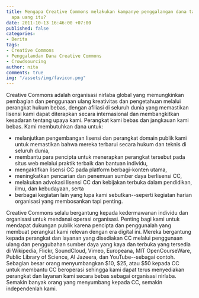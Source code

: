 ```yaml
---
title: Mengapa Creative Commons melakukan kampanye penggalangan dana tahunan? Untuk
  apa uang itu?
date: 2011-10-13 16:46:00 +07:00
published: false
categories:
- Berita
tags:
- Creative Commons
- Penggalandan Dana Creative Commons
- Crowdsourcing
author: nita
comments: true
img: "/assets/img/favicon.png"
---
```


Creative Commons adalah organisasi nirlaba global yang memungkinkan pembagian dan penggunaan ulang kreativitas dan pengetahuan melalui perangkat hukum bebas, dengan afiliasi di seluruh dunia yang memastikan lisensi kami dapat diterapkan secara internasional dan membangkitkan kesadaran tentang upaya kami. Perangkat kami bebas dan jangkauan kami bebas. Kami membutuhkan dana untuk:

* melanjutkan pengembangan lisensi dan perangkat domain publik kami untuk memastikan bahwa mereka terbarui secara hukum dan teknis di seluruh dunia,
* membantu para pencipta untuk menerapkan perangkat tersebut pada situs web melalui praktik terbaik dan bantuan individu,
* mengaktifkan lisensi CC pada platform berbagi-konten utama,
* meningkatkan pencarian dan penemuan sumber daya berlisensi CC,
* melakukan advokasi lisensi CC dan kebijakan terbuka dalam pendidikan, ilmu, dan kebudayaan, serta
* berbagai kegiatan lain yang lupa kami sebutkan--seperti kegiatan harian organisasi yang membosankan tapi penting.

Creative Commons selalu bergantung kepada kedermawanan individu dan organisasi untuk mendanai operasi organisasi. Penting bagi kami untuk mendapat dukungan publik karena pencipta dan penggunalah yang membuat perangkat kami relevan dengan era digital ini. Mereka bergantung kepada perangkat dan layanan yang disediakan CC melalui penggunaan ulang dan penggubahan sumber daya yang kaya dan terbuka yang tersedia di Wikipedia, Flickr, SoundCloud, Vimeo, Europeana, MIT OpenCourseWare, Public Library of Science, Al Jazeera, dan YouTube--sebagai contoh. Sebagian besar orang menyumbangkan $10, $25, atau $50 kepada CC untuk membantu CC beroperasi sehingga kami dapat terus menyediakan perangkat dan layanan kami secara bebas sebagai organisasi nirlaba. Semakin banyak orang yang menyumbang kepada CC, semakin independenlah kami.
